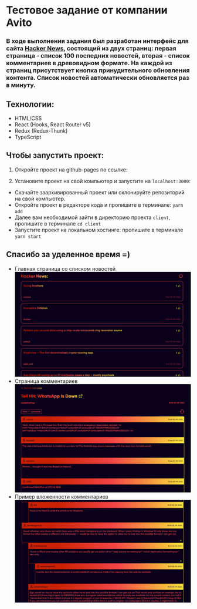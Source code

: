 # Тестовое задание от компании Avito

### В ходе выполнения задания был разработан интерфейс для сайта <a href="https://news.ycombinator.com/news">Hacker News</a>, состоящий из двух страниц: первая страница - список 100 последних новостей, вторая - список комментариев в древовидном формате. На каждой из страниц присутствует кнопка принудительного обновления контента. Список новостей автоматически обновляется раз в минуту.

## Технологии:
- HTML/CSS
- React (Hooks, React Router v5)
- Redux (Redux-Thunk)
- TypeScript

## Чтобы запустить проект:

1. Откройте проект на github-pages по ссылке:

2. Установите проект на свой компьютер и запустите на <code>localhost:3000</code>:
  - Скачайте заархивированный проект или склонируйте репозиторий на свой компьютер.
  - Откройте проект в редакторе кода и пропишите в терминале: <code>yarn add</code>
  - Далее вам необходимой зайти в директорию проекта <code>client</code>, пропишите в терминале <code>cd client</code>
  - Запустите проект на локальном хостинге: пропишите в терминале <code>yarn start</code>

## Спасибо за уделенное время =)
- Главная страница со списком новостей
![Иллюстрация к проекту](https://github.com/egorchh/avito-test-task/raw/master/src/assets/screens/1.png)
- Страница комментариев
![Иллюстрация к проекту](https://github.com/egorchh/avito-test-task/raw/master/src/assets/screens/2.png)
- Пример вложенности комментариев
![Иллюстрация к проекту](https://github.com/egorchh/avito-test-task/raw/master/src/assets/screens/3.png)

